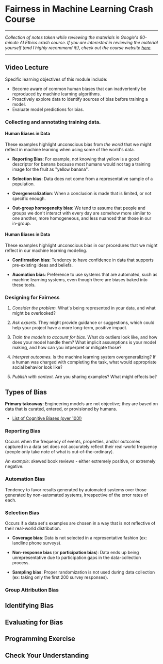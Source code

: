 # Fairness in Machine Learning Crash Course

-----------------------------------

_Collection of notes taken while reviewing the materials in Google's 60-minute AI Ethics crash course. If you are interested in reviewing the material yourself (and I highly recommend it!), check out the course website [here](https://developers.google.com/machine-learning/crash-course/fairness/video-lecture)._

-----------------------------------

## Video Lecture
Specific learning objectives of this module include:

* Become aware of common human biases that can inadvertently be reproduced by machine learning algorithms.
* Proactively explore data to identify sources of bias before training a model.
* Evaluate model predictions for bias.

### Collecting and annotating training data.

#### Human Biases in Data
These examples highlight unconscious bias from _the world_ that we might reflect in machine learning when using some of the world's data.

* **Reporting Bias**: For example, not knowing that yellow is a good descriptor for banana because most humans would not tag a training image for the fruit as "yellow banana".

* **Selection bias**: Data does not come from a representative sample of a population.

* **Overgeneralization**: When a conclusion is made that is limited, or not specific enough.

* **Out-group homogeneity bias**: We tend to assume that people and groups we don't interact with every day are somehow more similar to one another, more homogeneous, and less nuanced than those in our in-group.

#### Human Biases in Data
These examples highlight unconscious bias in our procedures that we might reflect in our machine learning modeling.

* **Confirmation bias**: Tendency to have confidence in data that supports pre-existing ideas and beliefs.

* **Auomation bias**: Preference to use systems that are automated, such as machine learning systems, even though there are biases baked into these tools.

### Designing for Fairness

1. _Consider the problem._ What's being represented in your data, and what might be overlooked?

2. _Ask experts._ They might provide guidance or suggestions, which could help your project have a more long-term, positive impact.

3. _Train the models to account for bias._ What do outliers look like, and how does your model handle them? What implicit assumptions is your model making, and how can you intperpret or mitigate those?

4. _Interpret outcomes._ Is the machine learning system overgeneralizing? If a human was charged with completing the task, what would appropriate social behavior look like?

5. _Publish with context._ Are you sharing examples? What might effects be?

## Types of Bias

**Primary takeaway**: Engineering models are not objective; they are based on data that is curated, entered, or provisioned by humans.

* [List of Cognitive Biases (over 100!)](https://en.wikipedia.org/wiki/List_of_cognitive_biases)

### Reporting Bias
Occurs when the frequency of events, properties, and/or outcomes captured in a data set does not accurately reflect their real-world frequency (people only take note of what is out-of-the-ordinary).

_An example_: skewed book reviews - either extremely positive, or extremely negative.

### Automation Bias
Tendency to favor results generated by automated systems over those generated by non-automated systems, irrespective of the error rates of each.

### Selection Bias
Occurs if a data set's examples are chosen in a way that is not reflective of their real-world distribution.

* **Coverage bias**: Data is not selected in a representative fashion (ex: landline phone surveys).

* **Non-response bias** (or **participation bias**): Data ends up being unrepresentative due to participation gaps in the data-collection process.

* **Sampling bias**: Proper randomization is not used during data collection (ex: taking only the first 200 survey responses).

### Group Attribution Bias


## Identifying Bias

## Evaluating for Bias

## Programming Exercise

## Check Your Understanding
